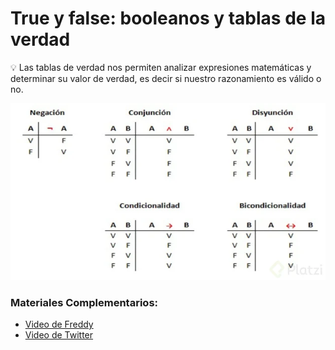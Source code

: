 # True y false: booleanos y tablas de la verdad

💡 Las tablas de verdad nos permiten analizar expresiones matemáticas y determinar su valor de verdad, es decir si nuestro razonamiento es válido o no.

![](./../src/08.webp)
### Materiales Complementarios:
- [Video de Freddy](https://www.youtube.com/watch?v=Pfyuv5ZnNNw)
- [Video de Twitter](https://twitter.com/page_eco/status/1188749430020698112)